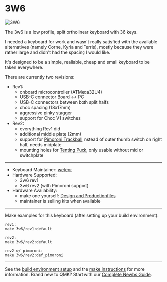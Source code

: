 # 3W6

![3W6](https://raw.githubusercontent.com/weteor/3W6/main/3w6_2s.jpg)

The 3w6 is a low profile, split ortholinear keyboard with 36 keys.

I needed a keyboard for work and wasn't really satisfied with the available alternatives (namely Corne, Kyria and Ferris), mostly because they were rather large and didn't had the spacing I would like.

It's designed to be a simple, realiable, cheap and small keyboard to be taken everywhere. 

There are currently two revisions:
* Rev1: 
  - onboard microcontroller (ATMega32U4)
  - USB-C connector Board <-> PC
  - USB-C connectors between both split halfs
  - choc spacing (18x17mm)
  - aggressive pinky stagger
  - support for Choc V1 switches
* Rev2:
  - everything Rev1 did
  - additional middle plate (2mm)
  - support for [Pimoroni Trackball](https://shop.pimoroni.com/products/trackball-breakout) instead of outer thumb switch on right half, needs midplate
  - mounting holes for [Tenting Puck](https://splitkb.com/collections/keyboard-parts/products/tenting-puck), only usable without mid or switchplate

---

* Keyboard Maintainer: [weteor](https://github.com/weteor)
* Hardware Supported: 
    * 3w6 rev1
    * 3w6 rev2 (with Pimoroni support)
* Hardware Availability: 
    * make one yourself: [Design and Productionfiles](https://github.com/weteor/3w6)
    * maintainer is selling kits when available

---
Make examples for this keyboard (after setting up your build environment):

    rev1:
    make 3w6/rev1:default
    
    rev2:             
    make 3w6/rev2:default
    
    rev2 w/ pimoroni: 
    make 3w6/rev2:def_pimoroni
   
 ---

See the [build environment setup](https://docs.qmk.fm/#/getting_started_build_tools) and the [make instructions](https://docs.qmk.fm/#/getting_started_make_guide) for more information. Brand new to QMK? Start with our [Complete Newbs Guide](https://docs.qmk.fm/#/newbs).

